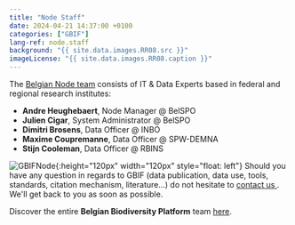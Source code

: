 ```yaml
---
title: "Node Staff"
date: 2024-04-21 14:37:00 +0100
categories: ["GBIF"]
lang-ref: node.staff
background: "{{ site.data.images.RR08.src }}"
imageLicense: "{{ site.data.images.RR08.caption }}"
---
```


The [Belgian Node team](/team) consists of IT & Data Experts based in federal and regional research institutes:

- **Andre Heughebaert**, Node Manager @ BelSPO
- **Julien Cigar**, System Administrator @ BelSPO
- **Dimitri Brosens**, Data Officer @ INBO
- **Maxime Coupremanne**, Data Officer @ SPW-DEMNA
- **Stijn Cooleman**, Data Officer @ RBINS

![GBIFNode](/assets/images/logos/node-green.png){:height="120px" width="120px" style="float: left"} Should you have any question in regards to GBIF (data publication, data use, tools, standards, citation mechanism, literature...) do not hesitate to [contact us <i class="fa fa-envelope"></i>](mailto:contact@biodiversity.be). We'll get back to you as soon as possible.

Discover the entire **Belgian Biodiversity Platform** team [here](https://www.biodiversity.be/1764/).

